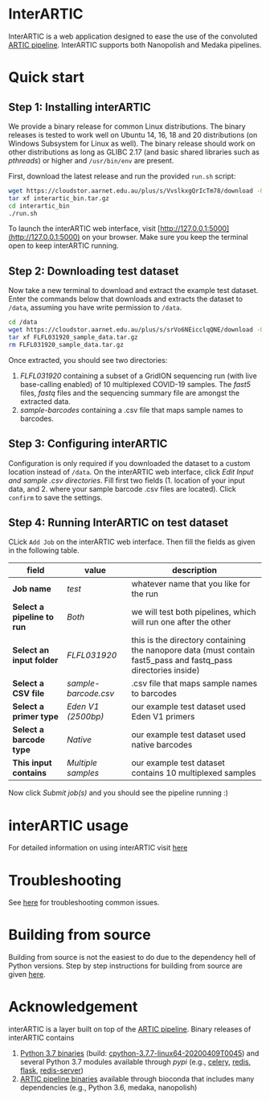 # InterARTIC

InterARTIC is a web application designed to ease the use of the convoluted [ARTIC pipeline](https://github.com/artic-network/artic-ncov2019). InterARTIC supports both Nanopolish and Medaka pipelines.


# Quick start

## Step 1: Installing interARTIC

We provide a binary release for common Linux distributions. The binary releases is tested to work well on Ubuntu 14, 16, 18 and 20 distributions (on Windows Subsystem for Linux as well). The binary release should work on other distributions as long as GLIBC 2.17 (and basic shared libraries such as *pthreads*) or higher and `/usr/bin/env` are present.

First, download the latest release and run the provided `run.sh` script:

```bash
wget https://cloudstor.aarnet.edu.au/plus/s/VvslkxgQrIcTm78/download -O interartic_bin.tar.gz
tar xf interartic_bin.tar.gz
cd interartic_bin
./run.sh
```

To launch the interARTIC web interface, visit [http://127.0.0.1:5000](http://127.0.0.1:5000) on your browser. Make sure you keep the terminal open to keep interARTIC running.

## Step 2: Downloading test dataset

Now take a new terminal to download and extract the example test dataset. Enter the commands below that downloads and extracts the dataset to `/data`, assuming you have write permission to `/data`.

```bash
cd /data
wget https://cloudstor.aarnet.edu.au/plus/s/srVo6NEicclqQNE/download -O FLFL031920_sample_data.tar.gz
tar xf FLFL031920_sample_data.tar.gz
rm FLFL031920_sample_data.tar.gz
```

Once extracted, you should see two directories: 
1. *FLFL031920* containing a subset of a GridION sequencing run (with live base-calling enabled) of 10 multiplexed COVID-19 samples. The *fast5* files, *fastq* files and the sequencing summary file are amongst the extracted data.
2. *sample-barcodes* containing a .csv file that maps sample names to barcodes.

## Step 3: Configuring interARTIC

Configuration is only required if you downloaded the dataset to a custom location instead of `/data`.
On the interARTIC web interface, click *Edit Input and sample .csv directories*. Fill first two fields (1. location of your input data, and 2. where your sample barcode .csv files are located). Click `confirm` to save the settings.

## Step 4: Running InterARTIC on test dataset

CLick `Add Job` on the interARTIC web interface. Then fill the fields as given in the following table.

| field  | value  | description  |
|---|---|---|
| **Job name**                  | *test*    | whatever name that you like for the run  |
| **Select a pipeline to run**  | *Both*   | we will test both pipelines, which will run one after the other  |
| **Select an input folder**    | *FLFL031920*  | this is the directory containing the nanopore data (must contain fast5_pass and fastq_pass directories inside)  |
| **Select a CSV file**         | *sample-barcode.csv*  | .csv file that maps sample names to barcodes  |
| **Select a primer type**      | *Eden V1 (2500bp)*    | our example test dataset used Eden V1 primers |
| **Select a barcode type**     | *Native*              | our example test dataset  used native barcodes |
| **This input contains**       | *Multiple samples*    | our example test dataset contains 10 multiplexed samples |

Now click *Submit job(s)* and you should see the pipeline running :)


# interARTIC usage

For detailed information on using interARTIC visit [here](https://tthnguyen11.github.io/interARTIC/usage/)

# Troubleshooting

See [here](https://tthnguyen11.github.io/interARTIC/troubleshooting/) for troubleshooting common issues.


# Building from source

Building from source is not the easiest to do due to the dependency hell of Python versions. Step by step instructions for building from source are given [here](https://tthnguyen11.github.io/interARTIC/installation/).


# Acknowledgement

interARTIC is a layer built on top of the [ARTIC pipeline](https://github.com/artic-network/artic-ncov2019). Binary releases of interARTIC contains
1. [Python 3.7 binaries](https://github.com/indygreg/python-build-standalone) (build: [cpython-3.7.7-linux64-20200409T0045](https://github.com/indygreg/python-build-standalone/releases/download/20200408/cpython-3.7.7-linux64-20200409T0045.tar.zst)) and several Python 3.7 modules available through *pypi* (e.g., [celery](https://pypi.org/project/celery/), [redis](https://pypi.org/project/redis/), [flask](https://pypi.org/project/Flask/), [redis-server](https://pypi.org/project/redis-server/))
3. [ARTIC pipeline binaries](https://github.com/artic-network/artic-ncov2019) available through bioconda that includes many dependencies (e.g., Python 3.6, medaka, nanopolish)



